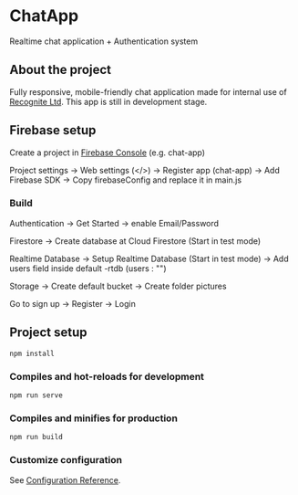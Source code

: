 # ChatApp

Realtime chat application + Authentication system

## About the project 

Fully responsive, mobile-friendly chat application made for internal use of <a href="https://www.recognite.co.uk/">Recognite Ltd</a>. This app is still in development stage.

## Firebase setup 

Create a project in <a href="https://console.firebase.google.com/">Firebase Console</a> (e.g. chat-app) 

Project settings -> Web settings (</>) -> Register app (chat-app) -> Add Firebase SDK -> Copy firebaseConfig and replace it in main.js

### Build

Authentication -> Get Started -> enable Email/Password

Firestore -> Create database at Cloud Firestore (Start in test mode)

Realtime Database -> Setup Realtime Database (Start in test mode) -> Add users field inside default -rtdb (users : "")

Storage -> Create default bucket -> Create folder pictures

Go to sign up -> Register -> Login 

## Project setup
```
npm install
```

### Compiles and hot-reloads for development
```
npm run serve
```

### Compiles and minifies for production
```
npm run build
```

### Customize configuration
See [Configuration Reference](https://cli.vuejs.org/config/).
